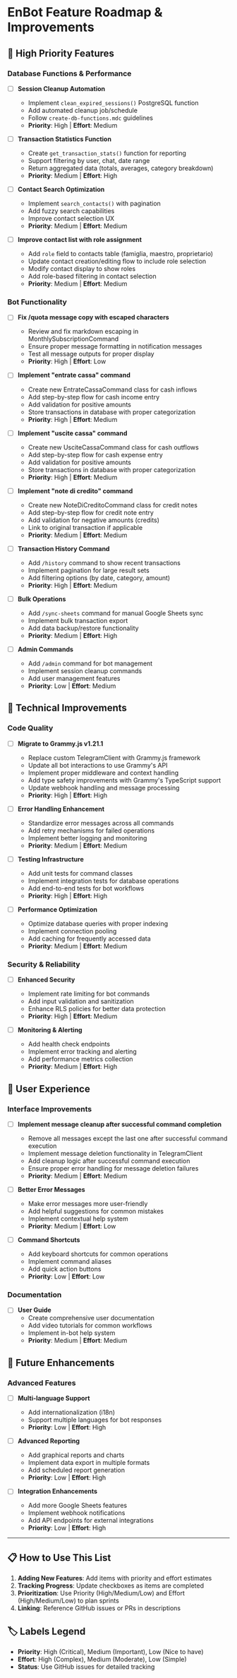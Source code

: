 # EnBot Feature Roadmap & Improvements

## 🚀 High Priority Features

### Database Functions & Performance
- [ ] **Session Cleanup Automation**
  - Implement `clean_expired_sessions()` PostgreSQL function
  - Add automated cleanup job/schedule
  - Follow `create-db-functions.mdc` guidelines
  - **Priority**: High | **Effort**: Medium

- [ ] **Transaction Statistics Function**
  - Create `get_transaction_stats()` function for reporting
  - Support filtering by user, chat, date range
  - Return aggregated data (totals, averages, category breakdown)
  - **Priority**: Medium | **Effort**: High

- [ ] **Contact Search Optimization**
  - Implement `search_contacts()` with pagination
  - Add fuzzy search capabilities
  - Improve contact selection UX
  - **Priority**: Medium | **Effort**: Medium

- [ ] **Improve contact list with role assignment**
  - Add `role` field to contacts table (famiglia, maestro, proprietario)
  - Update contact creation/editing flow to include role selection
  - Modify contact display to show roles
  - Add role-based filtering in contact selection
  - **Priority**: Medium | **Effort**: Medium

### Bot Functionality
- [ ] **Fix /quota message copy with escaped characters**
  - Review and fix markdown escaping in MonthlySubscriptionCommand
  - Ensure proper message formatting in notification messages
  - Test all message outputs for proper display
  - **Priority**: High | **Effort**: Low

- [ ] **Implement "entrate cassa" command**
  - Create new EntrateCassaCommand class for cash inflows
  - Add step-by-step flow for cash income entry
  - Add validation for positive amounts
  - Store transactions in database with proper categorization
  - **Priority**: High | **Effort**: Medium

- [ ] **Implement "uscite cassa" command**
  - Create new UsciteCassaCommand class for cash outflows
  - Add step-by-step flow for cash expense entry
  - Add validation for positive amounts
  - Store transactions in database with proper categorization
  - **Priority**: High | **Effort**: Medium

- [ ] **Implement "note di credito" command**
  - Create new NoteDiCreditoCommand class for credit notes
  - Add step-by-step flow for credit note entry
  - Add validation for negative amounts (credits)
  - Link to original transaction if applicable
  - **Priority**: Medium | **Effort**: Medium

- [ ] **Transaction History Command**
  - Add `/history` command to show recent transactions
  - Implement pagination for large result sets
  - Add filtering options (by date, category, amount)
  - **Priority**: High | **Effort**: Medium

- [ ] **Bulk Operations**
  - Add `/sync-sheets` command for manual Google Sheets sync
  - Implement bulk transaction export
  - Add data backup/restore functionality
  - **Priority**: Medium | **Effort**: High

- [ ] **Admin Commands**
  - Add `/admin` command for bot management
  - Implement session cleanup commands
  - Add user management features
  - **Priority**: Low | **Effort**: Medium

## 🔧 Technical Improvements

### Code Quality
- [ ] **Migrate to Grammy.js v1.21.1**
  - Replace custom TelegramClient with Grammy.js framework
  - Update all bot interactions to use Grammy's API
  - Implement proper middleware and context handling
  - Add type safety improvements with Grammy's TypeScript support
  - Update webhook handling and message processing
  - **Priority**: High | **Effort**: High

- [ ] **Error Handling Enhancement**
  - Standardize error messages across all commands
  - Add retry mechanisms for failed operations
  - Implement better logging and monitoring
  - **Priority**: Medium | **Effort**: Medium

- [ ] **Testing Infrastructure**
  - Add unit tests for command classes
  - Implement integration tests for database operations
  - Add end-to-end tests for bot workflows
  - **Priority**: High | **Effort**: High

- [ ] **Performance Optimization**
  - Optimize database queries with proper indexing
  - Implement connection pooling
  - Add caching for frequently accessed data
  - **Priority**: Medium | **Effort**: Medium

### Security & Reliability
- [ ] **Enhanced Security**
  - Implement rate limiting for bot commands
  - Add input validation and sanitization
  - Enhance RLS policies for better data protection
  - **Priority**: High | **Effort**: Medium

- [ ] **Monitoring & Alerting**
  - Add health check endpoints
  - Implement error tracking and alerting
  - Add performance metrics collection
  - **Priority**: Medium | **Effort**: High

## 📱 User Experience

### Interface Improvements
- [ ] **Implement message cleanup after successful command completion**
  - Remove all messages except the last one after successful command execution
  - Implement message deletion functionality in TelegramClient
  - Add cleanup logic after successful command execution
  - Ensure proper error handling for message deletion failures
  - **Priority**: Medium | **Effort**: Medium

- [ ] **Better Error Messages**
  - Make error messages more user-friendly
  - Add helpful suggestions for common mistakes
  - Implement contextual help system
  - **Priority**: Medium | **Effort**: Low

- [ ] **Command Shortcuts**
  - Add keyboard shortcuts for common operations
  - Implement command aliases
  - Add quick action buttons
  - **Priority**: Low | **Effort**: Low

### Documentation
- [ ] **User Guide**
  - Create comprehensive user documentation
  - Add video tutorials for common workflows
  - Implement in-bot help system
  - **Priority**: Medium | **Effort**: Medium

## 🎨 Future Enhancements

### Advanced Features
- [ ] **Multi-language Support**
  - Add internationalization (i18n)
  - Support multiple languages for bot responses
  - **Priority**: Low | **Effort**: High

- [ ] **Advanced Reporting**
  - Add graphical reports and charts
  - Implement data export in multiple formats
  - Add scheduled report generation
  - **Priority**: Low | **Effort**: High

- [ ] **Integration Enhancements**
  - Add more Google Sheets features
  - Implement webhook notifications
  - Add API endpoints for external integrations
  - **Priority**: Low | **Effort**: High

---

## 📋 How to Use This List

1. **Adding New Features**: Add items with priority and effort estimates
2. **Tracking Progress**: Update checkboxes as items are completed
3. **Prioritization**: Use Priority (High/Medium/Low) and Effort (High/Medium/Low) to plan sprints
4. **Linking**: Reference GitHub issues or PRs in descriptions

## 🏷️ Labels Legend
- **Priority**: High (Critical), Medium (Important), Low (Nice to have)
- **Effort**: High (Complex), Medium (Moderate), Low (Simple)
- **Status**: Use GitHub issues for detailed tracking
